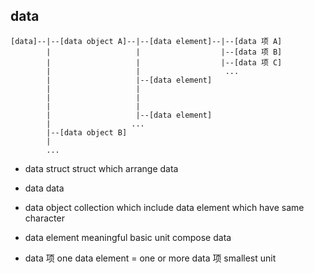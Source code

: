 ##  data
```shell
[data]--|--[data object A]--|--[data element]--|--[data 项 A]
		|				    |				   |--[data 项 B]
		|				    |			   	   |--[data 项 C]
		|				    |					...
		|				    |--[data element]
		|				    |
		|				    |
		|				    |
		|				    |--[data element]
		|				   ...
		|--[data object B]
		|
		...
```

* data struct 
struct which arrange data

* data
data

* data object
collection which include data element which have same character

* data element
meaningful basic unit
compose data

* data 项
one data element = one or more data 项
smallest unit
